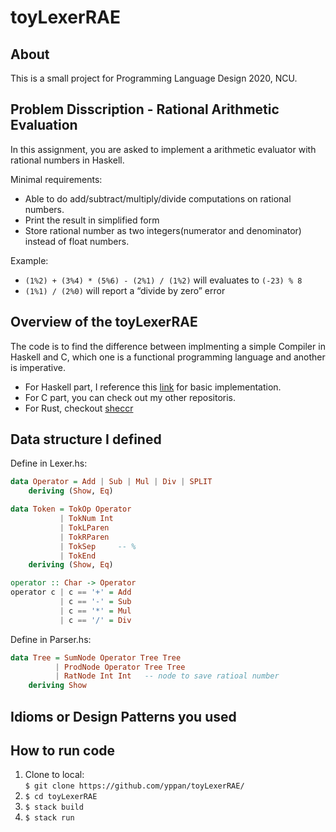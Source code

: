 # toyLexerRAE

## About 

This is a small project for Programming Language Design 2020, NCU.

## Problem Disscription - Rational Arithmetic Evaluation

In this assignment, you are asked to implement a arithmetic evaluator with rational numbers in Haskell.

Minimal requirements:

- Able to do add/subtract/multiply/divide computations on rational numbers.
- Print the result in simplified form
- Store rational number as two integers(numerator and denominator) instead of float numbers.

Example:  

- `(1%2) + (3%4) * (5%6) - (2%1) / (1%2)` will evaluates to `(-23) % 8`
- `(1%1) / (2%0)` will report a “divide by zero” error

## Overview of the toyLexerRAE

The code is to find the difference between implmenting a simple Compiler in Haskell and C, which one is a functional programming language and another is imperative.

- For Haskell part, I reference this [link](https://www.schoolofhaskell.com/school/starting-with-haskell/basics-of-haskell) for basic implementation. 
- For C part, you can check out my other repositoris. 
- For Rust, checkout [sheccr](https://github.com/yppan/sheccr)

## Data structure I defined 

Define in Lexer.hs:
``` Haskell 
data Operator = Add | Sub | Mul | Div | SPLIT
    deriving (Show, Eq)

data Token = TokOp Operator
           | TokNum Int
           | TokLParen 
           | TokRParen
           | TokSep     -- %
           | TokEnd
    deriving (Show, Eq)

operator :: Char -> Operator
operator c | c == '+' = Add
           | c == '-' = Sub
           | c == '*' = Mul
           | c == '/' = Div
```

Define in Parser.hs:
```Haskell
data Tree = SumNode Operator Tree Tree
          | ProdNode Operator Tree Tree
          | RatNode Int Int   -- node to save ratioal number
    deriving Show
```
## Idioms or Design Patterns you used

## How to run code 

1. Clone to local:        
   `$ git clone https://github.com/yppan/toyLexerRAE/`    
2. `$ cd toyLexerRAE`
3. `$ stack build`
4. `$ stack run`
